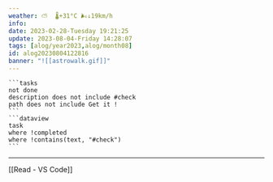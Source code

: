 ```yaml
---
weather: ⛅️  🌡️+31°C 🌬️↓19km/h
info: 
date: 2023-02-28-Tuesday 19:21:25
update: 2023-08-04-Friday 14:28:07
tags: [alog/year2023,alog/month08]
id: alog20230804122816
banner: "![[astrowalk.gif]]"
---
```

````ad-todo
```tasks
not done
description does not include #check
path does not include Get it !
```
```dataview
task
where !completed
where !contains(text, "#check")
```
````
---

[[Read - VS Code]]

